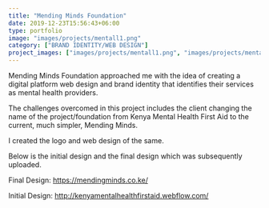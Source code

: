 ```yaml
---
title: "Mending Minds Foundation"
date: 2019-12-23T15:56:43+06:00
type: portfolio
image: "images/projects/mentall1.png"
category: ["BRAND IDENTITY/WEB DESIGN"]
project_images: ["images/projects/mentall1.png", "images/projects/mentall2.png", "images/projects/mentall3.png", "images/projects/mentall4.png"]
---
```


Mending Minds Foundation approached me with the idea of creating a digital platform web design and brand identity that identifies their services as mental health providers. 


The challenges overcomed in this project includes the client changing the name of the project/foundation from Kenya Mental Health First Aid to the current, much simpler, Mending Minds.


I created the logo and web design of the same. 


Below is the initial design and the final design which was subsequently uploaded.


Final Design: https://mendingminds.co.ke/

Initial Design: http://kenyamentalhealthfirstaid.webflow.com/
